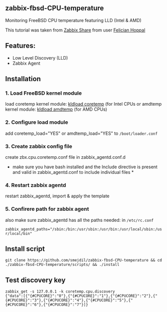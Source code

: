 ## zabbix-fbsd-CPU-temperature

Monitoring FreeBSD CPU temperature featuring LLD (Intel &amp; AMD) 

This tutorial was taken from [Zabbix Share](https://share.zabbix.com/operating-systems/freebsd/cpu-temperature-coretemp) from user [Felician Hoppal](https://share.zabbix.com/owner/felici)

## Features:

- Low Level Discovery (LLD)
- Zabbix Agent

## Installation
### 1. Load FreeBSD kernel module

load coretemp kernel module: [kldload coretemp](https://www.freebsd.org/cgi/man.cgi?coretemp) (for Intel CPUs or amdtemp kernel module: [kldload amdtemp](https://www.freebsd.org/cgi/man.cgi?query=amdtemp) (for AMD CPUs)

### 2. Configure load module
 
add coretemp_load="YES" or amdtemp_load="YES" to `/boot/loader.conf`

### 3. Create zabbix config file

create zbx.cpu.coretemp.conf file in zabbix_agentd.conf.d

* make sure you have bash installed and the Include directive is present and valid in zabbix_agentd.conf to include individual files *

### 4. Restart zabbix agentd

restart zabbix_agentd, import & apply the template

### 5. Confirere path for zabbix agent

also make sure zabbix_agentd has all the paths needed: in `/etc/rc.conf`

`zabbix_agentd_paths="/sbin:/bin:/usr/sbin:/usr/bin:/usr/local/sbin:/usr/local/bin"`

## Install script
`
git clone https://github.com/smejdil/zabbix-fbsd-CPU-temperature && cd ./zabbix-fbsd-CPU-temperature/scripts/ && ./install
`

## Test discovery key
`
zabbix_get -s 127.0.0.1 -k coretemp.cpu.discovery                                   
{"data":[{"{#CPUCORE}":"0"},{"{#CPUCORE}":"1"},{"{#CPUCORE}":"2"},{"{#CPUCORE}":"3"},{"{#CPUCORE}":"4"},{"{#CPUCORE}":"5"},{"{#CPUCORE}":"6"},{"{#CPUCORE}":"7"}]}
`

